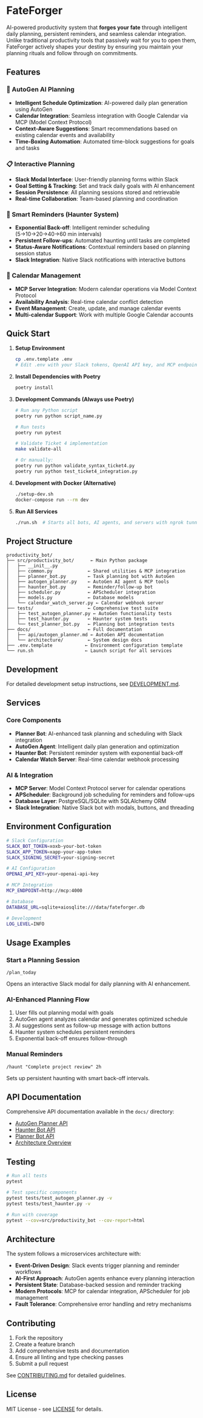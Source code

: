 # FateForger

AI-powered productivity system that **forges your fate** through intelligent daily planning, persistent reminders, and seamless calendar integration. Unlike traditional productivity tools that passively wait for you to open them, FateForger actively shapes your destiny by ensuring you maintain your planning rituals and follow through on commitments.

## Features

### 🤖 AutoGen AI Planning
- **Intelligent Schedule Optimization**: AI-powered daily plan generation using AutoGen
- **Calendar Integration**: Seamless integration with Google Calendar via MCP (Model Context Protocol)
- **Context-Aware Suggestions**: Smart recommendations based on existing calendar events and availability
- **Time-Boxing Automation**: Automated time-block suggestions for goals and tasks

### 📋 Interactive Planning
- **Slack Modal Interface**: User-friendly planning forms within Slack
- **Goal Setting & Tracking**: Set and track daily goals with AI enhancement
- **Session Persistence**: All planning sessions stored and retrievable
- **Real-time Collaboration**: Team-based planning and coordination

### 👻 Smart Reminders (Haunter System)
- **Exponential Back-off**: Intelligent reminder scheduling (5→10→20→40→60 min intervals)
- **Persistent Follow-ups**: Automated haunting until tasks are completed
- **Status-Aware Notifications**: Contextual reminders based on planning session status
- **Slack Integration**: Native Slack notifications with interactive buttons

### 📅 Calendar Management
- **MCP Server Integration**: Modern calendar operations via Model Context Protocol
- **Availability Analysis**: Real-time calendar conflict detection
- **Event Management**: Create, update, and manage calendar events
- **Multi-calendar Support**: Work with multiple Google Calendar accounts

## Quick Start

1. **Setup Environment**

   ```bash
   cp .env.template .env
   # Edit .env with your Slack tokens, OpenAI API key, and MCP endpoint
   ```

2. **Install Dependencies with Poetry**

   ```bash
   poetry install
   ```

3. **Development Commands (Always use Poetry)**

   ```bash
   # Run any Python script
   poetry run python script_name.py
   
   # Run tests
   poetry run pytest
   
   # Validate Ticket 4 implementation
   make validate-all
   
   # Or manually:
   poetry run python validate_syntax_ticket4.py
   poetry run python test_ticket4_integration.py
   ```

4. **Development with Docker (Alternative)**

   ```bash
   ./setup-dev.sh
   docker-compose run --rm dev
   ```

5. **Run All Services**

   ```bash
   ./run.sh  # Starts all bots, AI agents, and servers with ngrok tunnels
   ```

## Project Structure

```text
productivity_bot/
├── src/productivity_bot/      ← Main Python package
│   ├── __init__.py
│   ├── common.py             ← Shared utilities & MCP integration
│   ├── planner_bot.py        ← Task planning bot with AutoGen
│   ├── autogen_planner.py    ← AutoGen AI agent & MCP tools
│   ├── haunter_bot.py        ← Reminder/follow-up bot
│   ├── scheduler.py          ← APScheduler integration
│   ├── models.py             ← Database models
│   └── calendar_watch_server.py ← Calendar webhook server
├── tests/                    ← Comprehensive test suite
│   ├── test_autogen_planner.py ← AutoGen functionality tests
│   ├── test_haunter.py       ← Haunter system tests
│   └── test_planner_bot.py   ← Planning bot integration tests
├── docs/                     ← Full documentation
│   ├── api/autogen_planner.md ← AutoGen API documentation
│   └── architecture/         ← System design docs
├── .env.template            ← Environment configuration template
└── run.sh                   ← Launch script for all services
```

## Development

For detailed development setup instructions, see [DEVELOPMENT.md](./DEVELOPMENT.md).

## Services

### Core Components
- **Planner Bot**: AI-enhanced task planning and scheduling with Slack integration
- **AutoGen Agent**: Intelligent daily plan generation and optimization
- **Haunter Bot**: Persistent reminder system with exponential back-off
- **Calendar Watch Server**: Real-time calendar webhook processing

### AI & Integration
- **MCP Server**: Model Context Protocol server for calendar operations
- **APScheduler**: Background job scheduling for reminders and follow-ups
- **Database Layer**: PostgreSQL/SQLite with SQLAlchemy ORM
- **Slack Integration**: Native Slack bot with modals, buttons, and threading

## Environment Configuration

```bash
# Slack Configuration
SLACK_BOT_TOKEN=xoxb-your-bot-token
SLACK_APP_TOKEN=xapp-your-app-token
SLACK_SIGNING_SECRET=your-signing-secret

# AI Configuration
OPENAI_API_KEY=your-openai-api-key

# MCP Integration
MCP_ENDPOINT=http://mcp:4000

# Database
DATABASE_URL=sqlite+aiosqlite:///data/fateforger.db

# Development
LOG_LEVEL=INFO
```

## Usage Examples

### Start a Planning Session
```
/plan_today
```
Opens an interactive Slack modal for daily planning with AI enhancement.

### AI-Enhanced Planning Flow
1. User fills out planning modal with goals
2. AutoGen agent analyzes calendar and generates optimized schedule
3. AI suggestions sent as follow-up message with action buttons
4. Haunter system schedules persistent reminders
5. Exponential back-off ensures follow-through

### Manual Reminders
```
/haunt "Complete project review" 2h
```
Sets up persistent haunting with smart back-off intervals.

## API Documentation

Comprehensive API documentation available in the `docs/` directory:

- [AutoGen Planner API](./docs/api/autogen_planner.md)
- [Haunter Bot API](./docs/api/haunter_bot.md)
- [Planner Bot API](./docs/api/planner_bot.md)
- [Architecture Overview](./docs/architecture/overview.md)

## Testing

```bash
# Run all tests
pytest

# Test specific components
pytest tests/test_autogen_planner.py -v
pytest tests/test_haunter.py -v

# Run with coverage
pytest --cov=src/productivity_bot --cov-report=html
```

## Architecture

The system follows a microservices architecture with:

- **Event-Driven Design**: Slack events trigger planning and reminder workflows
- **AI-First Approach**: AutoGen agents enhance every planning interaction
- **Persistent State**: Database-backed session and reminder tracking
- **Modern Protocols**: MCP for calendar integration, APScheduler for job management
- **Fault Tolerance**: Comprehensive error handling and retry mechanisms

## Contributing

1. Fork the repository
2. Create a feature branch
3. Add comprehensive tests and documentation
4. Ensure all linting and type checking passes
5. Submit a pull request

See [CONTRIBUTING.md](./CONTRIBUTING.md) for detailed guidelines.

## License

MIT License - see [LICENSE](./LICENSE) for details.

